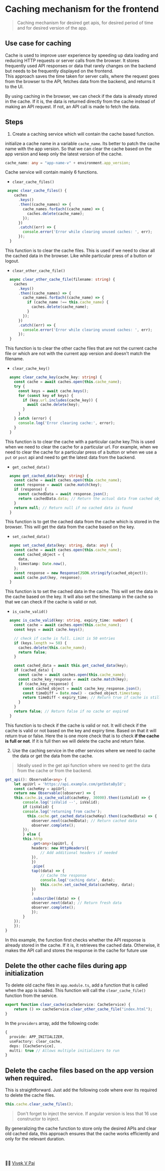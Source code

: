 # Caching mechanism for the frontend

> Caching mechanism for desired get apis, for desired period of time and for desired version of the app.

## Use case for caching

Cache is used to improve user experience by speeding up data loading and reducing HTTP requests or server calls from the browser. It stores frequently used API responses or data that rarely changes on the backend but needs to be frequently displayed on the frontend. <br>
This approach saves the time taken for server calls, where the request goes from the browser to the API, fetches data from the backend, and returns it to the UI.

By using caching in the browser, we can check if the data is already stored in the cache. If it is, the data is returned directly from the cache instead of making an API request. If not, an API call is made to fetch the data.

## Steps

1. Create a caching service which will contain the cache based function.

initialize a cache name in a variable `cache_name`. Its better to patch the cache name with the app version. So that we can clear the cache based on the app version and keep only the latest version of the cache.

```typescript
cache_name: any = "app-name-v" + environment.app_version;
```

Cache service will contain mainly 6 functions.

-   `clear_cache_files()`

```typescript
 async clear_cache_files() {
    caches
      .keys()
      .then((cache_names) => {
        cache_names.forEach((cache_name) => {
          caches.delete(cache_name);
        });
      })
      .catch((err) => {
        console.error('Error while clearing unused caches: ', err);
      });
  }

```

This function is to clear the cache files. This is used if we need to clear all the cached data in the browser. Like while particular press of a button or logout.

-   `clear_other_cache_file()`

```typescript
  async clear_other_cache_file(filename: string) {
    caches
      .keys()
      .then((cache_names) => {
        cache_names.forEach((cache_name) => {
          if (cache_name !== this.cache_name) {
            caches.delete(cache_name);
          }
        });
      })
      .catch((err) => {
        console.error('Error while clearing unused caches: ', err);
      });
  }
```

This function is to clear the other cache files that are not the current cache file or which are not with the current app version and doesn't match the filename.

-   `clear_cache_key()`

```typescript
  async clear_cache_key(cache_key: string) {
    const cache = await caches.open(this.cache_name);
    try {
      const keys = await cache.keys();
      for (const key of keys) {
        if (key.url.includes(cache_key)) {
          await cache.delete(key);
        }
      }
    } catch (error) {
      console.log('Error clearing cache:', error);
    }
  }
```

This function is to clear the cache with a particular cache key.This is used when we need to clear the cache for a particular url. For example, when we need to clear the cache for a particular press of a button or when we use a `put` or `post` api and need to get the latest data from the backend.

-   `get_cached_data()`

```typescript
  async get_cached_data(key: string) {
    const cache = await caches.open(this.cache_name);
    const response = await cache.match(key);
    if (response) {
      const cachedData = await response.json();
      return cachedData.data; // Return the actual data from cached object
    }
    return null; // Return null if no cached data is found
  }
```

This function is to get the cached data from the cache which is stored in the browser. This will get the data from the cache based on the key.

-   `set_cached_data()`

```typescript
  async set_cached_data(key: string, data: any) {
    const cache = await caches.open(this.cache_name);
    const cached_object = {
      data,
      timestamp: Date.now(),
    };
    const response = new Response(JSON.stringify(cached_object));
    await cache.put(key, response);
  }
```

This function is to set the cached data in the cache. This will set the data in the cache based on the key. It will also set the timestamp in the cache so that we can check if the cache is valid or not.

-   `is_cache_valid()`

```typescript
  async is_cache_valid(key: string, expiry_time: number) {
    const cache = await caches.open(this.cache_name);
    const keys = await cache.keys();

    // check if cache is full. Limit is 50 entries
    if (keys.length >= 50) {
      caches.delete(this.cache_name);
      return false;
    }

    const cached_data = await this.get_cached_data(key);
    if (cached_data) {
      const cache = await caches.open(this.cache_name);
      const cache_key_response = await cache.match(key);
      if (cache_key_response) {
        const cached_object = await cache_key_response.json();
        const timeDiff = Date.now() - cached_object.timestamp;
        return timeDiff < expiry_time; // Return true if cache is still valid
      }
    }
    return false; // Return false if no cache or expired
  }
```

This function is to check if the cache is valid or not. It will check if the cache is valid or not based on the key and expiry time. Based on that it will return true or false. Here the is one more check that is to check **if the cache is full or not**. If it is full then we will delete the cache and return false.

2. Use the caching service in the other services where we need to cache the data or get the data from the cache.

> Ideally used in the get api function where we need to get the data from the cache or from the backend.

```typescript
get_api(): Observable<any> {
	let apiUrl = 'https://api.example.com/getDataById';
	const cacheKey = apiUrl;
	return new Observable((observer) => {
  	this.cache.is_cache_valid(cacheKey, 30000).then((isValid) => {
    	console.log('isValid --', isValid);
    	if (isValid) {
      	console.log('returning from cache');
          this.cache.get_cached_data(cacheKey).then((cachedData) => {
        	observer.next(cachedData); // Return cached data
        	observer.complete();
      	});
    	} else {
      	this.http
        	.get<any>(apiUrl, {
          	headers: new HttpHeaders({
            	// Add additional headers if needed
          	}),
        	})
        	.pipe(
          	tap((data) => {
            	// Cache the response
            	console.log('caching data', data);
                this.cache.set_cached_data(cacheKey, data);
          	})
        	)
        	.subscribe((data) => {
          	observer.next(data); // Return fresh data
          	observer.complete();
        	});
    	}
  	});
	});
}
```

In this example, the function first checks whether the API response is already stored in the cache. If it is, it retrieves the cached data. Otherwise, it makes the API call and stores the response in the cache for future use

## Delete the other cache files during app initialization

To delete old cache files in `app.module.ts`, add a function that is called when the app is loaded. This function will call the `clear_cache_file()` function from the service.

```typescript
export function clear_cache(cacheService: CacheService) {
    return () => cacheService.clear_other_cache_file("index.html");
}
```

In the `providers` array, add the following code:

```typescript
{
  provide: APP_INITIALIZER,
  useFactory: clear_cache,
  deps: [CacheService],
  multi: true // Allows multiple initializers to run
}
```

## Delete the cache files based on the app version when required.

This is straightforward. Just add the following code where ever its required to delete the cache files.

```typescript
this.cache.clear_cache_files();
```

> Don't forget to inject the service. If angular version is less that 16 use constructor to inject.

By generalizing the cache function to store only the desired APIs and clear old cached data, this approach ensures that the cache works efficiently and only for the relevant duration.

<br>
<br>

:artist: [Vivek V Pai](https://www.linkedin.com/in/vivek-v-pai-6b674b1b8/)

